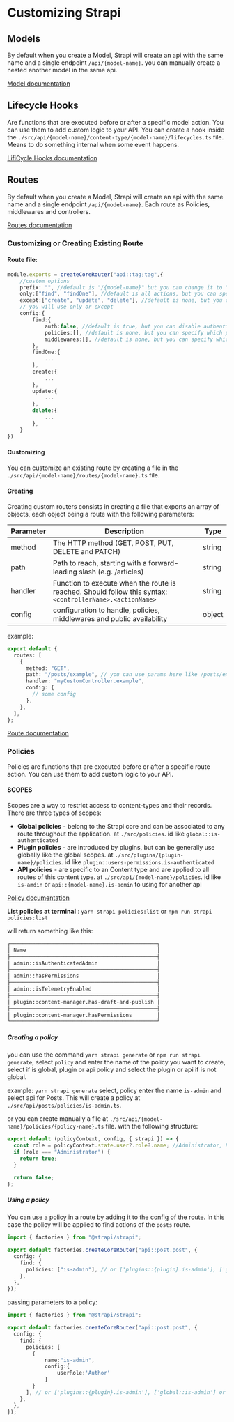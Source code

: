 # Customizing Strapi

## Models

By default when you create a Model, Strapi will create an api with the same name and a single endpoint `/api/{model-name}`.
you can manually create a nested another model in the same api.

[Model documentation](https://docs.strapi.io/dev-docs/backend-customization/models)

## Lifecycle Hooks

Are functions that are executed before or after a specific model action. You can use them to add custom logic to your API. 
You can create a hook inside the `./src/api/{model-name}/content-type/{model-name}/lifecycles.ts` file.
Means to do something internal when some event happens.

[LifiCycle Hooks documentation](https://docs.strapi.io/dev-docs/backend-customization/models#lifecycle-hooks)

## Routes

By default when you create a Model, Strapi will create an api with the same name and a single endpoint `/api/{model-name}`.
Each route as Policies, middlewares and controllers.

[Routes documentation](https://docs.strapi.io/dev-docs/backend-customization/routes)

### Customizing or Creating Existing Route

#### Route file:

```ts
module.exports = createCoreRouter("api::tag;tag",{
	//custom options
	prefix: "", //default is "/{model-name}" but you can change it to "something" then the route will be "/something/tags"
	only:["find", "findOne"], //default is all actions, but you can specify which actions you want to use in this sample get and get one
	except:["create", "update", "delete"], //default is none, but you can specify which actions you want to exclude in this sample create, update and delete
	// you will use only or except
	config:{
		find:{
			auth:false, //default is true, but you can disable authentication for this action, false means that you can access this action without being logged in
			policies:[], //default is none, but you can specify which policies you want to use
			middlewares:[], //default is none, but you can specify which middlewares you want to use
		},
		findOne:{
			...
		},
		create:{
			...
		},
		update:{
			...
		},
		delete:{
			...
		},
	}
})
```

#### Customizing

You can customize an existing route by creating a file in the `./src/api/{model-name}/routes/{model-name}.ts` file.

#### Creating

Creating custom routers consists in creating a file that exports an array of objects, each object being a route with the following parameters:

| Parameter | Description                                                                                                | Type   |
| --------- | ---------------------------------------------------------------------------------------------------------- | ------ |
| method    | The HTTP method (GET, POST, PUT, DELETE and PATCH)                                                         | string |
| path      | Path to reach, starting with a forward-leading slash (e.g. /articles)                                      | string |
| handler   | Function to execute when the route is reached.  Should follow this syntax: `<controllerName>.<actionName>` | string |
| config    | configuration to handle, policies, middlewares and public availability                                     | object |

example:

```ts
export default {
  routes: [
    {
      method: "GET",
      path: "/posts/example", // you can use params here like /posts/example/:id or regex /posts/example/:id(\\d+)
      handler: "myCustomController.example",
      config: {
        // some config
      },
    },
  ],
};

```

[Route documentation](https://docs.strapi.io/dev-docs/backend-customization/routes)


### Policies

Policies are functions that are executed before or after a specific route action. You can use them to add custom logic to your API.

#### SCOPES

Scopes are a way to restrict access to content-types and their records. There are three types of scopes:

* **Global policies** - belong to the Strapi core and can be associated to any route throughout the application. at `./src/policies`. id like `global::is-authenticated`
* **Plugin policies** - are introduced by plugins, but can be generally use globally like the global scopes. at `./src/plugins/{plugin-name}/policies`. id like `plugin::users-permissions.is-authenticated`
* **API policies** - are specific to an Content type and are applied to all routes of this content type. at `./src/api/{model-name}/policies`. id like `is-amdin` or `api::{model-name}.is-admin` to using for another api

[Policy documentation](https://docs.strapi.io/dev-docs/backend-customization/routes#policies)

**List policies at terminal** : `yarn strapi policies:list`	or `npm run strapi policies:list`

will return something like this:

```bash
┌───────────────────────────────────────────────┐
│ Name                                          │
├───────────────────────────────────────────────┤
│ admin::isAuthenticatedAdmin                   │
├───────────────────────────────────────────────┤
│ admin::hasPermissions                         │
├───────────────────────────────────────────────┤
│ admin::isTelemetryEnabled                     │
├───────────────────────────────────────────────┤
│ plugin::content-manager.has-draft-and-publish │
├───────────────────────────────────────────────┤
│ plugin::content-manager.hasPermissions        │
└───────────────────────────────────────────────┘
```

##### Creating a policy
you can use the command `yarn strapi generate` or `npm run strapi generate`, select `policy` and enter the name of the policy you want to create, select if is global, plugin or api policy and select the plugin or api if is not global.

example: `yarn strapi generate` select, policy enter the name `is-admin` and select  api for Posts. This will create a policy at `./src/api/posts/policies/is-admin.ts`.

or you can create manually a file at `./src/api/{model-name}/policies/{policy-name}.ts` file. with the following structure:

```ts
export default (policyContext, config, { strapi }) => {
  const role = policyContext.state.user?.role?.name; //Administrator, Editor, Author, etc.
  if (role === "Administrator") {
    return true;
  }

  return false;
};
```

##### Using a policy

You can use a policy in a route by adding it to the config of the route. In this case the policy will be applied to find actions of the `posts` route.

```ts
import { factories } from "@strapi/strapi";

export default factories.createCoreRouter("api::post.post", {
  config: {
    find: {
      policies: ["is-admin"], // or ['plugins::{plugin}.is-admin'], ['global::is-admin'] or ['api::{api-name}.is-admin']
    },
  },
});
```

passing parameters to a policy:

```ts
import { factories } from "@strapi/strapi";

export default factories.createCoreRouter("api::post.post", {
  config: {
    find: {
      policies: [
		{
			name:"is-admin",
			config:{
				userRole:'Author'
			}
		}
	  ], // or ['plugins::{plugin}.is-admin'], ['global::is-admin'] or ['api::{api-name}.is-admin']
    },
  },
});
```


